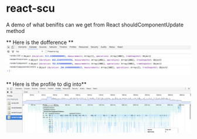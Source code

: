 # react-scu
 A demo of what benifits can we get from React shouldComponentUpdate method

** Here is the dofference **
![](./docs/measurements.png)

** Here is the profile to dig into**
![](./docs/profile.png)
